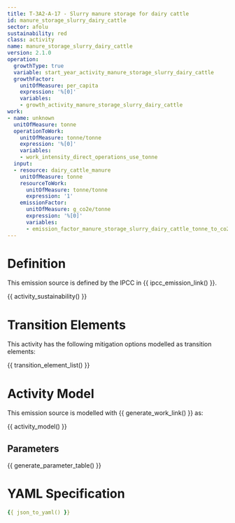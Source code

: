 ```yaml
---
title: T-3A2-A-17 - Slurry manure storage for dairy cattle
id: manure_storage_slurry_dairy_cattle
sector: afolu
sustainability: red
class: activity
name: manure_storage_slurry_dairy_cattle
version: 2.1.0
operation:
  growthType: true
  variable: start_year_activity_manure_storage_slurry_dairy_cattle
  growthFactor:
    unitOfMeasure: per_capita
    expression: '%[0]'
    variables:
    - growth_activity_manure_storage_slurry_dairy_cattle
work:
- name: unknown
  unitOfMeasure: tonne
  operationToWork:
    unitOfMeasure: tonne/tonne
    expression: '%[0]'
    variables:
    - work_intensity_direct_operations_use_tonne
  input:
  - resource: dairy_cattle_manure
    unitOfMeasure: tonne
    resourceToWork:
      unitOfMeasure: tonne/tonne
      expression: '1'
    emissionFactor:
      unitOfMeasure: g_co2e/tonne
      expression: '%[0]'
      variables:
      - emission_factor_manure_storage_slurry_dairy_cattle_tonne_to_co2e_gram
---
```

# Definition
This emission source is defined by the IPCC in {{ ipcc_emission_link() }}.


{{ activity_sustainability() }}

# Transition Elements

This activity has the following mitigation options modelled as transition elements:

{{ transition_element_list() }}

# Activity Model
This emission source is modelled with {{ generate_work_link() }} as:

{{ activity_model() }}

## Parameters

{{ generate_parameter_table() }}

# YAML Specification

```yaml
{{ json_to_yaml() }}
```